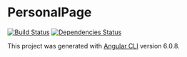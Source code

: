 # PersonalPage

[![Build Status](https://travis-ci.org/pilmee/pilmee.svg?branch=master)](https://travis-ci.org/pilmee/pilmee) [![Dependencies Status](https://david-dm.org/pilmee/pilmee.svg)](https://david-dm.org/pilmee/pilmee.svg)


This project was generated with [Angular CLI](https://github.com/angular/angular-cli) version 6.0.8.
